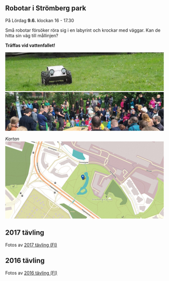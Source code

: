 ---
---
## Robotar i Strömberg park

På Lördag **9.6.** klockan 16 - 17.30

Små robotar försöker röra sig i en labyrint och krockar med väggar. Kan de hitta sin väg till mållinjen?

**Träffas vid vattenfallet!**

![](media/photos/2016_001.jpg?raw=true "Peltihirmu")
![](media/photos/2016_002.jpg?raw=true "Kisa 2016")

*Kartan*
![](media/images/kartta_puistoon.jpg?raw=true "vid vattenfallet")

## 2017 tävling

Fotos av [2017 tävling (FI)](2017.html)

## 2016 tävling

Fotos av [2016 tävling (FI)](2016.html)
